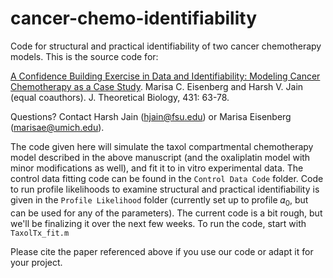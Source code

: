 # cancer-chemo-identifiability
Code for structural and practical identifiability of two cancer chemotherapy models. This is the source code for:

[A Confidence Building Exercise in Data and Identifiability: Modeling Cancer Chemotherapy as a Case Study](http://www.sciencedirect.com/science/article/pii/S0022519317303454). Marisa C. Eisenberg and Harsh V. Jain (equal coauthors). J. Theoretical Biology, 431: 63-78. 

Questions? Contact Harsh Jain (hjain@fsu.edu) or Marisa Eisenberg (marisae@umich.edu).

The code given here will simulate the taxol compartmental chemotherapy model described in the above manuscript (and the oxaliplatin model with minor modifications as well), and fit it to in vitro experimental data. The control data fitting code can be found in the `Control Data Code` folder. Code to run profile likelihoods to examine structural and practical identifiability is given in the `Profile Likelihood` folder (currently set up to profile 𝛼<sub>0</sub>, but can be used for any of the parameters). The current code is a bit rough, but we'll be finalizing it over the next few weeks. To run the code, start with `TaxolTx_fit.m`

Please cite the paper referenced above if you use our code or adapt it for your project.
